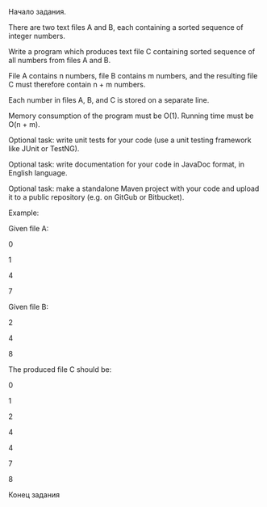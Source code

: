 Начало задания.

 

There are two text files A and B, each containing a sorted sequence of integer numbers.

Write a program which produces text file C containing sorted sequence of all numbers from files A and B.

File A contains n numbers, file B contains m numbers, and the resulting file C must therefore contain n + m numbers.

Each number in files A, B, and C is stored on a separate line.

 

Memory consumption of the program must be O(1). Running time must be O(n + m).

 

Optional task: write unit tests for your code (use a unit testing framework like JUnit or TestNG).

Optional task: write documentation for your code in JavaDoc format, in English language.

Optional task: make a standalone Maven project with your code and upload it to a public repository (e.g. on GitGub or Bitbucket).

 

Example:

 

Given file A:

0

1

4

7

 

Given file B:

2

4

8

 

The produced file C should be:

0

1

2

4

4

7

8

 

Конец задания
